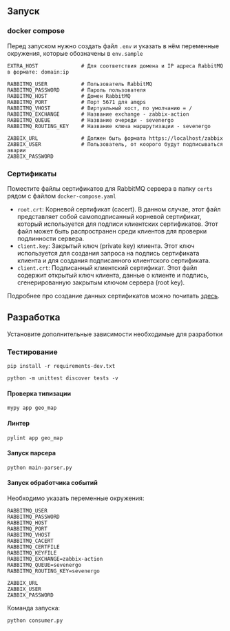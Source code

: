 ## Запуск

### docker compose

Перед запуском нужно создать файл `.env` и указать в нём 
переменные окружения, которые обозначены в `env.sample`

    EXTRA_HOST              # Для соответствия домена и IP адреса RabbitMQ в формате: domain:ip

    RABBITMQ_USER           # Пользователь RabbitMQ
    RABBITMQ_PASSWORD       # Пароль пользователя
    RABBITMQ_HOST           # Домен RabbitMQ
    RABBITMQ_PORT           # Порт 5671 для amqps
    RABBITMQ_VHOST          # Виртуальный хост, по умолчанию = /
    RABBITMQ_EXCHANGE       # Название exchange - zabbix-action
    RABBITMQ_QUEUE          # Название очереди - sevenergo
    RABBITMQ_ROUTING_KEY    # Название ключа маршрутизации - sevenergo
    
    ZABBIX_URL              # Должен быть формата https://localhost/zabbix
    ZABBIX_USER             # Пользователь, от коорого будут подписываться аварии
    ZABBIX_PASSWORD

### Сертификаты

Поместите файлы сертификатов для RabbitMQ сервера в папку `certs` рядом с 
файлом `docker-compose.yaml`

- `root.crt`: Корневой сертификат (cacert). В данном случае, этот файл представляет
    собой самоподписанный корневой сертификат, который используется для подписи клиентских сертификатов.
    Этот файл может быть распространен среди клиентов для проверки подлинности сервера.
- `client.key`: Закрытый ключ (private key) клиента. Этот ключ используется для создания 
    запроса на подпись сертификата клиента и для создания подписанного клиентского сертификата.
- `client.crt`: Подписанный клиентский сертификат. Этот файл содержит открытый ключ клиента, 
    данные о клиенте и подпись, сгенерированную закрытым ключом сервера (root key).

Подробнее про создание данных сертификатов можно почитать [здесь](https://github.com/ig-rudenko/rabbitmq-notifier).


## Разработка

Установите дополнительные зависимости необходимые для разработки

### Тестирование

```shell
pip install -r requirements-dev.txt
```

```shell
python -m unittest discover tests -v
```

#### Проверка типизации

```shell
mypy app geo_map
```
#### Линтер

```shell
pylint app geo_map
```

#### Запуск парсера

```shell
python main-parser.py
```

#### Запуск обработчика событий

Необходимо указать переменные окружения:

    RABBITMQ_USER
    RABBITMQ_PASSWORD
    RABBITMQ_HOST
    RABBITMQ_PORT
    RABBITMQ_VHOST
    RABBITMQ_CACERT
    RABBITMQ_CERTFILE
    RABBITMQ_KEYFILE
    RABBITMQ_EXCHANGE=zabbix-action
    RABBITMQ_QUEUE=sevenergo
    RABBITMQ_ROUTING_KEY=sevenergo

    ZABBIX_URL
    ZABBIX_USER
    ZABBIX_PASSWORD

Команда запуска:

```shell
python consumer.py
```